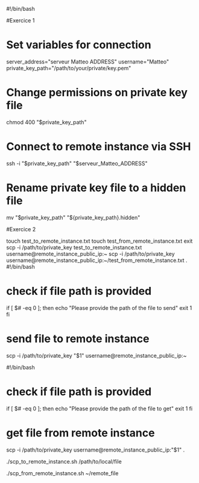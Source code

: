 #!/bin/bash

#Exercice 1 

# Set variables for connection
server_address="serveur Matteo ADDRESS"
username="Matteo"
private_key_path="/path/to/your/private/key.pem"

# Change permissions on private key file
chmod 400 "$private_key_path"

# Connect to remote instance via SSH
ssh -i "$private_key_path" "$serveur_Matteo_ADDRESS"

# Rename private key file to a hidden file
mv "$private_key_path" "${private_key_path}.hidden"


#Exercice 2


touch test_to_remote_instance.txt
touch test_from_remote_instance.txt
exit
scp -i /path/to/private_key test_to_remote_instance.txt username@remote_instance_public_ip:~
scp -i /path/to/private_key username@remote_instance_public_ip:~/test_from_remote_instance.txt .
#!/bin/bash

# check if file path is provided
if [ $# -eq 0 ]; then
    echo "Please provide the path of the file to send"
    exit 1
fi

# send file to remote instance
scp -i /path/to/private_key "$1" username@remote_instance_public_ip:~

#!/bin/bash

# check if file path is provided
if [ $# -eq 0 ]; then
    echo "Please provide the path of the file to get"
    exit 1
fi

# get file from remote instance
scp -i /path/to/private_key username@remote_instance_public_ip:"$1" .

./scp_to_remote_instance.sh /path/to/local/file

./scp_from_remote_instance.sh ~/remote_file
